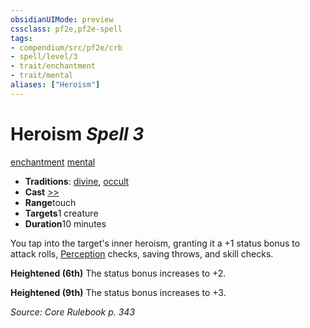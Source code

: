 ```yaml
---
obsidianUIMode: preview
cssclass: pf2e,pf2e-spell
tags:
- compendium/src/pf2e/crb
- spell/level/3
- trait/enchantment
- trait/mental
aliases: ["Heroism"]
---
```

# Heroism *Spell 3*   
[enchantment](/rules/traits/enchantment.md)  [mental](/rules/traits/mental.md)  

- **Traditions**: [divine](/rules/traits/divine.md), [occult](/rules/traits/occult.md)
- **Cast** [>>](/rules/core-rulebook/chapter-9-playing-the-game.md#Actions "Two-Action") 
- **Range**touch
- **Targets**1 creature
- **Duration**10 minutes

You tap into the target's inner heroism, granting it a +1 status bonus to attack rolls, [Perception](/compendium/skills.md#Perception) checks, saving throws, and skill checks.

**Heightened (6th)** The status bonus increases to +2.

**Heightened (9th)** The status bonus increases to +3.

*Source: Core Rulebook p. 343*